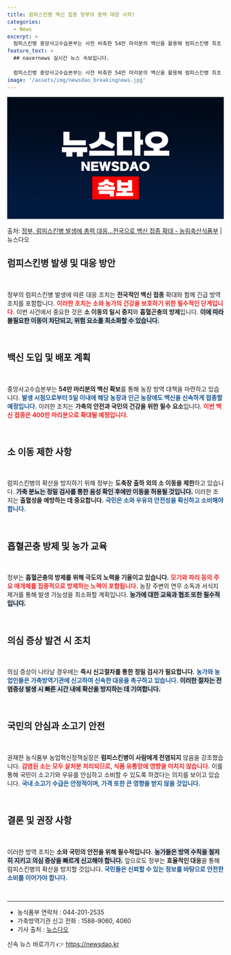 ```yaml
---
title: 럼피스킨병 백신 접종 정부의 총력 대응 시작!
categories:
  - News
excerpt: >
  럼피스킨병 중앙사고수습본부는 사전 비축한 54만 마리분의 백신을 활용해 럼피스킨병 최초 발생농장 인근 20㎞…
feature_text: >
  ## navernews 실시간 뉴스 속보입니다.

  럼피스킨병 중앙사고수습본부는 사전 비축한 54만 마리분의 백신을 활용해 럼피스킨병 최초 발생농장 인근 20㎞…
image: '/assets/img/newsdao_breakingnews.jpg'
---
```


![뉴스다오 속보](/assets/img/newsdao_breakingnews.jpg)

<p>출처: <a href="https://newsdao.kr/2297" rel="dofollow">정부, 럼피스킨병 발생에 총력 대응…전국으로 백신 접종 확대 - 농림축산식품부</a> | 뉴스다오</p>

<h2 data-ke-size="size26">럼피스킨병 발생 및 대응 방안</h2>

<p data-ke-size="size16">&nbsp;</p>

정부의 럼피스킨병 발생에 따른 대응 조치는 **전국적인 백신 접종** 확대와 함께 긴급 방역 조치를 포함합니다. <b><span style="color: #ee2323;">이러한 조치는 소와 농가의 건강을 보호하기 위한 필수적인 단계입니다.</span></b> 이번 사건에서 중요한 것은 **소 이동의 일시 중지**와 **흡혈곤충의 방제**입니다. <b><span style="background-color: #21538527;">이에 따라 불필요한 이동이 차단되고, 위험 요소를 최소화할 수 있습니다.</span></b>

<p data-ke-size="size16">&nbsp;</p>

<h2 data-ke-size="size26">백신 도입 및 배포 계획</h2>

<p data-ke-size="size16">&nbsp;</p>

중앙사고수습본부는 **54만 마리분의 백신 확보**를 통해 농장 방역 대책을 마련하고 있습니다. <b><span style="color: #1a5490;">발생 시점으로부터 5일 이내에 해당 농장과 인근 농장에도 백신을 신속하게 접종할 예정입니다.</span></b> 이러한 조치는 **가축의 안전과 국민의 건강을 위한 필수 요소**입니다. <b><span style="color: #ee2323;">이번 백신 접종은 400만 마리분으로 확대될 예정입니다.</span></b>

<p data-ke-size="size16">&nbsp;</p>

<h2 data-ke-size="size26">소 이동 제한 사항</h2>

<p data-ke-size="size16">&nbsp;</p>

럼피스킨병의 확산을 방지하기 위해 정부는 **도축장 출하 외의 소 이동을 제한**하고 있습니다. <b><span style="background-color: #21538527;">가축 분뇨는 정밀 검사를 통한 음성 확인 후에만 이동을 허용될 것입니다.</span></b> 이러한 조치는 **출혈성을 예방하는 데 중요합니다.** <b><span style="color: #1a5490;">국민은 소와 우유의 안전성을 확신하고 소비해야 합니다.</span></b>

<p data-ke-size="size16">&nbsp;</p>

<h2 data-ke-size="size26">흡혈곤충 방제 및 농가 교육</h2>

<p data-ke-size="size16">&nbsp;</p>

정부는 **흡혈곤충의 방제를 위해 극도의 노력을 기울이고 있습니다.** <b><span style="color: #ee2323;">모기와 파리 등의 주요 매개체를 집중적으로 방제하는 노력이 포함됩니다.</span></b> 농장 주변의 연무 소독과 서식지 제거를 통해 발생 가능성을 최소화할 계획입니다. <b><span style="background-color: #21538527;">농가에 대한 교육과 협조 또한 필수적입니다.</span></b>

<p data-ke-size="size16">&nbsp;</p>

<h2 data-ke-size="size26">의심 증상 발견 시 조치</h2>

<p data-ke-size="size16">&nbsp;</p>

의심 증상이 나타날 경우에는 **즉시 신고절차를 통한 정밀 검사가 필요합니다.** <b><span style="color: #1a5490;">농가와 농업인들은 가축방역기관에 신고하여 신속한 대응을 촉구하고 있습니다.</span></b> <b><span style="background-color: #21538527;">이러한 절차는 전염증상 발생 시 빠른 시간 내에 확산을 방지하는 데 기여합니다.</span></b>

<p data-ke-size="size16">&nbsp;</p>

<h2 data-ke-size="size26">국민의 안심과 소고기 안전</h2>

<p data-ke-size="size16">&nbsp;</p>

권재한 농식품부 농업혁신정책실장은 **럼피스킨병이 사람에게 전염되지** 않음을 강조했습니다. <b><span style="color: #ee2323;">감염된 소는 모두 살처분 처리되므로, 식품 유통망에 영향을 미치지 않습니다.</span></b> 이를 통해 국민이 소고기와 우유를 안심하고 소비할 수 있도록 하겠다는 의지를 보이고 있습니다. <b><span style="color: #1a5490;">국내 소고기 수급은 안정적이며, 가격 또한 큰 영향을 받지 않을 것입니다.</span></b>

<p data-ke-size="size16">&nbsp;</p>

<h2 data-ke-size="size26">결론 및 권장 사항</h2>

<p data-ke-size="size16">&nbsp;</p>

이러한 방역 조치는 **소와 국민의 안전을 위해 필수적입니다.** <b><span style="background-color: #21538527;">농가들은 방역 수칙을 철저히 지키고 의심 증상을 빠르게 신고해야 합니다.</span></b> 앞으로도 정부는 **효율적인 대응**을 통해 럼피스킨병의 확산을 방지할 것입니다. <b><span style="color: #1a5490;">국민들은 신뢰할 수 있는 정보를 바탕으로 안전한 소비를 이어가야 합니다.</span></b>

<p data-ke-size="size16">&nbsp;</p>

<hr />

<ul>
<li>농식품부 연락처 : 044-201-2535</li>
<li>가축방역기관 신고 전화 : 1588-9060, 4060</li>
<li>기사 출처 : <a href="https://newsdao.kr/2297">뉴스다오</a></li>
</ul>
 

신속 뉴스 바로가기 👉 <a href="https://newsdao.kr" rel="dofollow">https://newsdao.kr</a>


